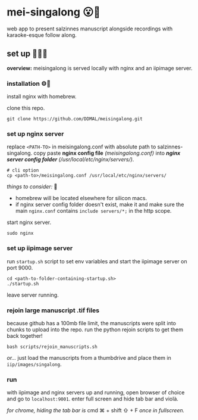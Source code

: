 # mei-singalong 😮🎤

web app to present salzinnes manuscript alongside recordings with karaoke-esque follow along.

## set up 👷‍♀️🚧

__overview:__ meisingalong is served locally with nginx and an iipimage server.

### installation ⚙️🔧
install nginx with homebrew.

clone this repo.

```
git clone https://github.com/DDMAL/meisingalong.git
```

### set up nginx server 
replace `<PATH-TO>` in meisingalong.conf with absolute path to salzinnes-singalong.
copy paste __nginx config file__ _(meisingalong.conf)_ into ___nginx server config folder___ _(/usr/local/etc/nginx/servers/)_.
```
# cli option
cp <path-to>/meisingalong.conf /usr/local/etc/nginx/servers/
```

_things to consider:_ 🤔
- homebrew will be located elsewhere for silicon macs. 
- if nginx server config folder doesn't exist, make it and make sure the main `nginx.conf` contains `include servers/*;` in the http scope. 

start nginx server.
```
sudo nginx
```

### set up iipimage server
run `startup.sh` script to set env variables and start the iipimage server on port 9000.
```
cd <path-to-folder-containing-startup.sh>
./startup.sh
```

leave server running.

### rejoin large manuscript .tif files
because github has a 100mb file limit, the manuscripts were split into chunks to upload into the repo. run the python rejoin scripts to get them back together!

```
bash scripts/rejoin_manuscripts.sh
```
_or..._ just load the manuscripts from a thumbdrive and place them in `iip/images/singalong`.


### run
with iipimage and nginx servers up and running, open browser of choice and go to `localhost:9001`. enter full screen and hide tab bar and violà.

_for chrome, hiding the tab bar is_ cmd ⌘ + shift ⇧ + F _once in fullscreen._
